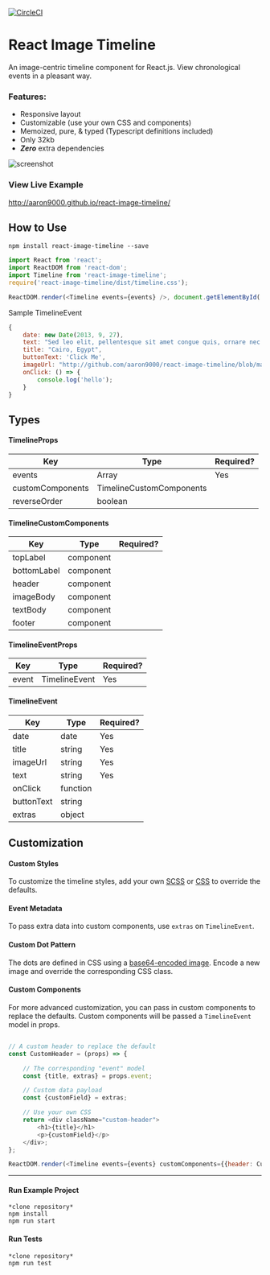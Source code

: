 [![CircleCI](https://circleci.com/gh/aaron9000/react-image-timeline/tree/master.svg?style=svg)](https://circleci.com/gh/aaron9000/react-image-timeline/tree/master)

# React Image Timeline

An image-centric timeline component for React.js. View chronological events in a pleasant way.

### Features:

- Responsive layout
- Customizable (use your own CSS and components)
- Memoized, pure, & typed (Typescript definitions included)
- Only 32kb
- ***Zero*** extra dependencies

![screenshot](https://github.com/aaron9000/react-image-timeline/blob/master/public/screenshot.png?raw=true)

### View Live Example 
http://aaron9000.github.io/react-image-timeline/


## How to Use

`npm install react-image-timeline --save`

```js
import React from 'react';
import ReactDOM from 'react-dom';
import Timeline from 'react-image-timeline';
require('react-image-timeline/dist/timeline.css');

ReactDOM.render(<Timeline events={events} />, document.getElementById('root'));
```

Sample TimelineEvent
```js
{
    date: new Date(2013, 9, 27),
    text: "Sed leo elit, pellentesque sit amet congue quis, ornare nec lorem.",
    title: "Cairo, Egypt",
    buttonText: 'Click Me',
    imageUrl: "http://github.com/aaron9000/react-image-timeline/blob/master/src/assets/cairo.jpg?raw=true",
    onClick: () => {
        console.log('hello');
    }
}
```


## Types

#### TimelineProps

|                      Key |                     Type |                Required?
|--------------------------|--------------------------|--------------------------|
|                  events  |    Array<TimelineEvent>  |                     Yes  |
|        customComponents  |TimelineCustomComponents  |                          |
|            reverseOrder  |                 boolean  |                          |

#### TimelineCustomComponents

|                      Key |                     Type |                Required?
|--------------------------|--------------------------|--------------------------|
|                topLabel  |               component  |                          |
|             bottomLabel  |               component  |                          |
|                  header  |               component  |                          |
|               imageBody  |               component  |                          |
|                textBody  |               component  |                          |
|                  footer  |               component  |                          |

#### TimelineEventProps

|                      Key |                     Type |                Required?
|--------------------------|--------------------------|--------------------------|
|                   event  |           TimelineEvent  |                     Yes  |

#### TimelineEvent

|                      Key |                     Type |                Required?
|--------------------------|--------------------------|--------------------------|
|                    date  |                    date  |                     Yes  |
|                   title  |                  string  |                     Yes  |
|                imageUrl  |                  string  |                     Yes  |
|                    text  |                  string  |                     Yes  |
|                 onClick  |                function  |                          |
|              buttonText  |                  string  |                          |
|                  extras  |                  object  |                          |


## Customization

#### Custom Styles
To customize the timeline styles, add your own [SCSS](https://github.com/aaron9000/react-image-timeline/blob/master/src/lib/timeline.scss/) or [CSS](https://github.com/aaron9000/react-image-timeline/blob/master/src/lib/timeline.css/) to override the defaults.

#### Event Metadata
To pass extra data into custom components, use `extras` on `TimelineEvent`.

#### Custom Dot Pattern
The dots are defined in CSS using a [base64-encoded image](https://www.base64-image.de/). Encode a new image and override the corresponding CSS class.

#### Custom Components
For more advanced customization, you can pass in custom components to replace the defaults. Custom components will be passed a `TimelineEvent` model in props.
```js

// A custom header to replace the default
const CustomHeader = (props) => {

    // The corresponding "event" model
    const {title, extras} = props.event;

    // Custom data payload
    const {customField} = extras;

    // Use your own CSS
    return <div className="custom-header">
        <h1>{title}</h1>
        <p>{customField}</p>
    </div>;
};

ReactDOM.render(<Timeline events={events} customComponents={{header: CustomHeader}}/>, document.getElementById('root'));
```

---

#### Run Example Project
```
*clone repository*
npm install
npm run start
```

#### Run Tests
```
*clone repository*
npm run test
```
